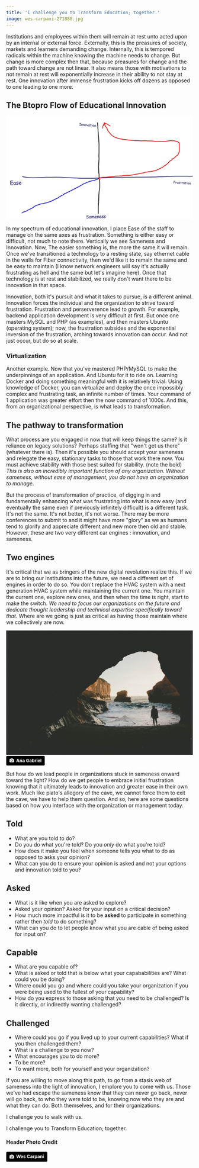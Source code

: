 ```yaml
---
title: 'I challenge you to Transform Education; together.'
image: wes-carpani-271888.jpg
---
```


Institutions and employees within them will remain at rest unto acted upon by an internal or external force. Externally, this is the preasures of society, markets and learners demanding change. Internally, this is tempored radicals within the machine knowing the machine needs to change. But change is more complex then that, because preasures for change and the path toward change are not linear. It also means those with motivations to not remain at rest will exponentially increase in their ability to not stay at rest. One innovation after immense frustration kicks off dozens as opposed to one leading to one more.

## The Btopro Flow of Educational Innovation
![Btopro's Flow of Educational Innovation](innovation.jpg)

In my spectrum of educational innovation, I place Ease of the staff to manage on the same axes as frustration. Something is either easy or difficult, not much to note there. Vertically we see Sameness and Innovation. Now, The easier something is, the more the same it will remain. Once we've transitioned a technology to a resting state, say ethernet cable in the walls for Fiber connectivity, then we'd like it to remain the same and be easy to maintain (I know network engineers will say it's actually frustrating as hell and the same but let's imagine here). Once that technology is at rest and stabilized, we really don't want there to be innovation in that space.

Innovation, both it's pursuit and what it takes to pursue, is a different animal. Innovation forces the individual and the organization to strive toward frustration. Frustration and perserverence lead to growth. For example, backend application development is very difficult at first. But once one masters MySQL and PHP (as examples), and then masters Ubuntu (operating system); now, the frustration subsides and the exponential inversion of the frustration, arching towards innovation can occur. And not just occur, but do so at scale.

### Virtualization
Another example. Now that you've mastered PHP/MySQL to make the underpinnings of an application. And Ubuntu for it to ride on. Learning Docker and doing something meaningful with it is relatively trivial. Using knowledge of Docker, you can virtualize and deploy the once impossibly complex and frustrating task, an infinite number of times. Your command of 1 application was greater effort then the now command of 1000s. And this, from an organizational perspective, is what leads to transformation.

## The pathway to transformation
What process are you engaged in now that will keep things the same? Is it reliance on legacy solutions? Perhaps staffing that "won't get us there" (whatever there is). Then it's possible you should accept your sameness and relegate the easy, stationary tasks to those that work there now. You must achieve stability with those best suited for stability. (note the bold) *This is also an incredibly important function of any organization. Without sameness, without ease of management, you do not have an organization to manage.*

But the process of transformation of practice, of digging in and fundamentally enhancing what was frustrating into what is now easy (and eventually the same even if previously infinitely difficult) is a different task. It's not the same. It's not better, it's not worse. There may be more conferences to submit to and it might have more "glory" as we as humans tend to glorify and appreciate different and new more then old and stable. However, these are two very different car engines : innovation, and sameness.

## Two engines
It's critical that we as bringers of the new digital revolution realize this. If we are to bring our institutions into the future, we need a different set of engines in order to do so. You don't replace the HVAC system with a next generation HVAC system while maintaining the current one. You maintain the current one, explore new ones, and then when the time is right, start to make the switch. _We need to focus our organizations on the future and dedicate thought leadership and technical expertise specifically toward that_. Where are we going is just as critical as having those maintain where we collectively are now.

![Leading out of the cave](ana-gabriel-9811.jpg)
<a style="background-color:black;color:white;text-decoration:none;padding:4px 6px;font-family:-apple-system, BlinkMacSystemFont, &quot;San Francisco&quot;, &quot;Helvetica Neue&quot;, Helvetica, Ubuntu, Roboto, Noto, &quot;Segoe UI&quot;, Arial, sans-serif;font-size:12px;font-weight:bold;line-height:1.2;display:inline-block;border-radius:3px;" href="https://unsplash.com/@agabriel?utm_medium=referral&amp;utm_campaign=photographer-credit&amp;utm_content=creditBadge" target="_blank" rel="noopener noreferrer" title="Download free do whatever you want high-resolution photos from Ana Gabriel"><span style="display:inline-block;padding:2px 3px;"><svg xmlns="http://www.w3.org/2000/svg" style="height:12px;width:auto;position:relative;vertical-align:middle;top:-1px;fill:white;" viewBox="0 0 32 32"><title>unsplash-logo</title><path d="M20.8 18.1c0 2.7-2.2 4.8-4.8 4.8s-4.8-2.1-4.8-4.8c0-2.7 2.2-4.8 4.8-4.8 2.7.1 4.8 2.2 4.8 4.8zm11.2-7.4v14.9c0 2.3-1.9 4.3-4.3 4.3h-23.4c-2.4 0-4.3-1.9-4.3-4.3v-15c0-2.3 1.9-4.3 4.3-4.3h3.7l.8-2.3c.4-1.1 1.7-2 2.9-2h8.6c1.2 0 2.5.9 2.9 2l.8 2.4h3.7c2.4 0 4.3 1.9 4.3 4.3zm-8.6 7.5c0-4.1-3.3-7.5-7.5-7.5-4.1 0-7.5 3.4-7.5 7.5s3.3 7.5 7.5 7.5c4.2-.1 7.5-3.4 7.5-7.5z"></path></svg></span><span style="display:inline-block;padding:2px 3px;">Ana Gabriel</span></a>

But how do we lead people in organizations stuck in sameness onward toward the light? How do we get people to embrace initial frustration knowing that it ultimately leads to innovation and greater ease in their own work. Much like plato's allegory of the cave, we cannot force them to exit the cave, we have to help them question. And so, here are some questions based on how you interface with the organization or management today.

## Told
- What are you told to do?
- Do you do what you're told? Do you *only* do what you're told?
- How does it make you feel when someone tells you what to do as opposed to asks your opinion?
- What can you do to ensure your opinion is asked and not your options and innovation told to you?

## Asked
- What is it like when you are asked to explore?
- Asked your opinion? Asked for your input on a critical decision?
- How much more impactful is it to be **asked** to participate in something rather then _told_ to do something?
- What can you do to let people know what you are cable of being asked for input on?

## Capable
- What are you capable of?
- What is asked or told that is below what your capababilities are? What could you be doing?
- Where could you go and where could you take your organization if you were being used to the fullest of your capability?
- How do you express to those asking that you need to be challenged? Is it directly, or indirectly wanting challenged?

## Challenged
- Where could you go if you lived up to your current capabilities? What if you then challenged them?
- What is a challenge to you now?
- What encourages you to do more?
- To be more?
- To want more, both for yourself and your organization?

If you are willing to move along this path, to go from a stasis web of sameness into the light of innovation, I emplore you to come with us. Those we've had escape the sameness know that they can never go back, never will go back, to who they were told to be, knowing now who they are and what they can do. Both themselves, and for their organizations.

I challenge you to walk with us.

I challenge you to Transform Education; together.

#### Header Photo Credit
<a style="background-color:black;color:white;text-decoration:none;padding:4px 6px;font-family:-apple-system, BlinkMacSystemFont, &quot;San Francisco&quot;, &quot;Helvetica Neue&quot;, Helvetica, Ubuntu, Roboto, Noto, &quot;Segoe UI&quot;, Arial, sans-serif;font-size:12px;font-weight:bold;line-height:1.2;display:inline-block;border-radius:3px;" href="https://unsplash.com/@wes_c?utm_medium=referral&amp;utm_campaign=photographer-credit&amp;utm_content=creditBadge" target="_blank" rel="noopener noreferrer" title="Download free do whatever you want high-resolution photos from Wes Carpani"><span style="display:inline-block;padding:2px 3px;"><svg xmlns="http://www.w3.org/2000/svg" style="height:12px;width:auto;position:relative;vertical-align:middle;top:-1px;fill:white;" viewBox="0 0 32 32"><title>unsplash-logo</title><path d="M20.8 18.1c0 2.7-2.2 4.8-4.8 4.8s-4.8-2.1-4.8-4.8c0-2.7 2.2-4.8 4.8-4.8 2.7.1 4.8 2.2 4.8 4.8zm11.2-7.4v14.9c0 2.3-1.9 4.3-4.3 4.3h-23.4c-2.4 0-4.3-1.9-4.3-4.3v-15c0-2.3 1.9-4.3 4.3-4.3h3.7l.8-2.3c.4-1.1 1.7-2 2.9-2h8.6c1.2 0 2.5.9 2.9 2l.8 2.4h3.7c2.4 0 4.3 1.9 4.3 4.3zm-8.6 7.5c0-4.1-3.3-7.5-7.5-7.5-4.1 0-7.5 3.4-7.5 7.5s3.3 7.5 7.5 7.5c4.2-.1 7.5-3.4 7.5-7.5z"></path></svg></span><span style="display:inline-block;padding:2px 3px;">Wes Carpani</span></a>